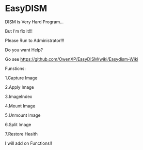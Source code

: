 # EasyDISM
DISM is Very Hard Program...

But I'm fix it!!!

Please Run to Administrator!!!

Do you want Help?

Go see https://github.com/OwenXP/EasyDISM/wiki/Easydism-Wiki

Funstions:

1.Capture Image

2.Apply Image

3.ImageIndex

4.Mount Image

5.Unmount Image

6.Split Image

7.Restore Health

I will add on Functions!!
